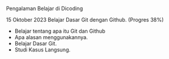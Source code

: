 Pengalaman Belajar di Dicoding

15 Oktober 2023
Belajar Dasar Git dengan Github. (Progres 38%)
* Belajar tentang apa itu Git dan Github
* Apa alasan menggunakannya.
* Belajar Dasar Git.
* Studi Kasus Langsung.

